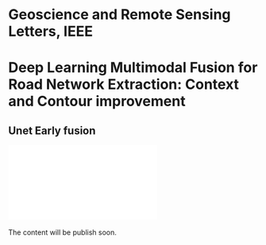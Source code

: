 # Geoscience and Remote Sensing Letters, IEEE
# Deep Learning Multimodal Fusion for Road Network Extraction: Context and Contour improvement

## Unet Early fusion
![Unet Early fusion](unet_add_fus_en2.pdf)


The content will be publish soon.

